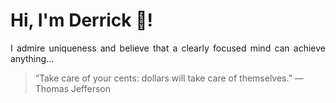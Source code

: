 # Hi, I'm Derrick 👋!
<p align="justify">I admire uniqueness and believe that a clearly focused mind can achieve anything...</p> 
<!-- #quote-start -->
<blockquote>&ldquo;Take care of your cents: dollars will take care of themselves.&rdquo; &mdash; <footer>Thomas Jefferson</footer></blockquote>
<!-- #quote-end -->
